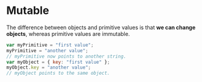 # Mutable

The difference between objects and primitive values is that **we can change objects**, whereas primitive values are immutable.

```js
var myPrimitive = "first value";
myPrimitive = "another value";
// myPrimitive now points to another string.
var myObject = { key: "first value" };
myObject.key = "another value";
// myObject points to the same object.
```

